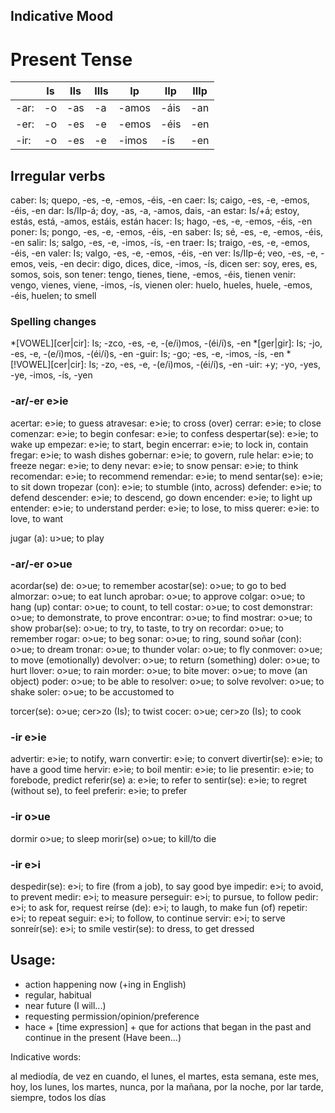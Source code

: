 ## Indicative Mood

# Present Tense

|    |Is|IIs|IIIs| Ip  | IIp|IIIp|
|----|--|---|----|-----|----|----|
|-ar:|-o|-as|  -a|-amos|-áis| -an|
|-er:|-o|-es|  -e|-emos|-éis| -en|
|-ir:|-o|-es|  -e|-imos| -ís| -en|

## Irregular verbs
caber: Is; quepo, -es, -e, -emos, -éis, -en
caer: Is; caigo, -es, -e, -emos, -éis, -en
dar: Is/IIp-á; doy, -as, -a, -amos, dais, -an
estar: Is/+á; estoy, estás, está, -amos, estáis, están
hacer: Is; hago, -es, -e, -emos, -éis, -en
poner: Is; pongo, -es, -e, -emos, -éis, -en
saber: Is; sé, -es, -e, -emos, -éis, -en
salir: Is; salgo, -es, -e, -imos, -ís, -en
traer: Is; traigo, -es, -e, -emos, -éis, -en
valer: Is; valgo, -es, -e, -emos, -éis, -en
ver: Is/IIp-é; veo, -es, -e, -emos, veis, -en
decir: digo, dices, dice, -imos, -ís, dicen
ser: soy, eres, es, somos, sois, son
tener: tengo, tienes, tiene, -emos, -éis, tienen
venir: vengo, vienes, viene, -imos, -ís, vienen
oler: huelo, hueles, huele, -emos, -éis, huelen; to smell

### Spelling changes
*[VOWEL][cer|cir]: Is; -zco, -es, -e, -(e/i)mos, -(éi/í)s, -en
*[ger|gir]: Is; -jo, -es, -e, -(e/i)mos, -(éi/í)s, -en
-guir: Is; -go; -es, -e, -imos, -ís, -en
*[!VOWEL][cer|cir]: Is; -zo, -es, -e, -(e/i)mos, -(éi/í)s, -en
-uir: +y; -yo, -yes, -ye, -imos, -ís, -yen

### -ar/-er e>ie
acertar: e>ie; to guess
atravesar: e>ie; to cross (over)
cerrar: e>ie; to close
comenzar: e>ie; to begin
confesar: e>ie; to confess
despertar(se): e>ie; to wake up
empezar: e>ie; to start, begin
encerrar: e>ie; to lock in, contain
fregar: e>ie; to wash dishes
gobernar: e>ie; to govern, rule
helar: e>ie; to freeze
negar: e>ie; to deny
nevar: e>ie; to snow
pensar: e>ie; to think
recomendar: e>ie; to recommend
remendar: e>ie; to mend
sentar(se): e>ie; to sit down
tropezar (con): e>ie; to stumble (into, across)
defender: e>ie; to defend
descender: e>ie; to descend, go down
encender: e>ie; to light up
entender: e>ie; to understand
perder: e>ie; to lose, to miss
querer: e>ie: to love, to want

jugar (a): u>ue; to play

### -ar/-er o>ue
acordar(se) de: o>ue; to remember
acostar(se): o>ue; to go to bed
almorzar: o>ue; to eat lunch
aprobar: o>ue; to approve
colgar: o>ue; to hang (up)
contar: o>ue; to count, to tell
costar: o>ue; to cost
demonstrar: o>ue; to demonstrate, to prove
encontrar: o>ue; to find
mostrar: o>ue; to show
probar(se): o>ue; to try, to taste, to try on
recordar: o>ue; to remember
rogar: o>ue; to beg
sonar: o>ue; to ring, sound
soñar (con): o>ue; to dream
tronar: o>ue; to thunder
volar: o>ue; to fly
conmover: o>ue; to move (emotionally)
devolver: o>ue; to return (something)
doler: o>ue; to hurt
llover: o>ue; to rain
morder: o>ue; to bite
mover: o>ue; to move (an object)
poder: o>ue; to be able to
resolver: o>ue; to solve
revolver: o>ue; to shake
soler: o>ue; to be accustomed to

torcer(se): o>ue; cer>zo (Is); to twist
cocer: o>ue; cer>zo (Is); to cook

### -ir e>ie

advertir: e>ie; to notify, warn
convertir: e>ie; to convert
divertir(se): e>ie; to have a good time
hervir: e>ie; to boil
mentir: e>ie; to lie
presentir: e>ie; to forebode, predict
referir(se) a: e>ie; to refer to
sentir(se): e>ie; to regret (without se), to feel
preferir: e>ie; to prefer


### -ir o>ue
dormir o>ue; to sleep
morir(se) o>ue; to kill/to die

### -ir e>i
despedir(se): e>i; to fire (from a job), to say good bye
impedir: e>i; to avoid, to prevent
medir: e>i; to measure
perseguir: e>i; to pursue, to follow
pedir: e>i; to ask for, request
reírse (de): e>i; to laugh, to make fun (of)
repetir: e>i; to repeat
seguir: e>i; to follow, to continue
servir: e>i; to serve
sonreír(se): e>i; to smile
vestir(se): to dress, to get dressed

## Usage:

* action happening now (+ing in English)
* regular, habitual
* near future (I will...)
* requesting permission/opinion/preference
* hace + [time expression] + que for actions that began in the past and
  continue in the present (Have been...)

Indicative words:

al mediodía, de vez en cuando, el lunes, el martes, esta semana, este mes, hoy,
los lunes, los martes, nunca, por la mañana, por la noche, por lar tarde,
siempre, todos los días
